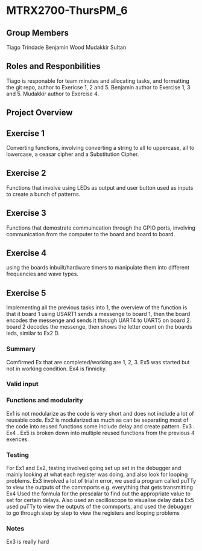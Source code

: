 # MTRX2700-ThursPM_6
## Group Members
Tiago Trindade
Benjamin Wood
Mudakkir Sultan

## Roles and Responbilities
Tiago is responable for team minutes and allocating tasks, and formatting the git repo, author to Exericse 1, 2 and 5.
Benjamin author to Exercise 1, 3 and 5.
Mudakkir author to Exercise 4.

## Project Overview

## Exercise 1
Converting functions, involving converting a string to all to uppercase, all to lowercase, a ceasar cipher and a Substitution Cipher.

## Exercise 2
Functions that involve using LEDs as output and user button used as inputs to create a bunch of patterns.

## Exercise 3
Functions that demostrate commuincation through the GPIO ports, involving communication from the computer to the board and board to board.

## Exercise 4
using the boards inbuilt/hardware timers to manipulate them into different frequencies and wave types.

## Exercise 5
Implementing all the previous tasks into 1, the overview of the function is that it board 1 using USART1 sends a messenge to board 1, then the board encodes the messenge 
and sends it through UART4 to UART5 on board 2. board 2 decodes the messenge, then shows the letter count on the boards leds, similar to Ex2 D.


### Summary
Comfirmed Ex that are completed/working are 1, 2, 3. Ex5 was started but not in working condition. Ex4 is finnicky. 

### Valid input


### Functions and modularity
Ex1 is not modularize as the code is very short and does not include a lot of reusable code. Ex2 is modularized as much as can be separating most of the code into reused functions some 
include delay and create pattern. Ex3 . Ex4 . Ex5 is broken down into multiple reused functions from the previous 4 exerices.

### Testing
For Ex1 and Ex2, testing involved going set up set in the debugger and mainly looking at what each register was doing, and also look for looping problems. 
Ex3 involved a lot of trial n error, we used a program called puTTy to view the outputs of the commports e.g. everything that gets transmitting
Ex4 Used the formula for the prescalar to find out the appropriate value to set for certain delays. Also used an oscilloscope to visualise delay data
Ex5 used puTTy to view the outputs of the commports, and used the debugger to go through step by step to view the registers and looping problems

### Notes
Ex3 is really hard
